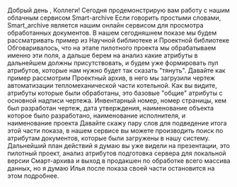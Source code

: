 Добрый день , Коллеги! 
Сегодня продемонстрирую вам работу с нашим облачным сервисом Smart-archive 
Если говорить простыми словами, Smart_archive является нашим онлайн сервисом для просмотра обработанных документов. 
В нашем сегодняшнем показе мы будем рассматривать пример из Научной библиотеке и Проектной библиотеке 
Обговаривалось, что на этапе пилотного проекта мы обрабатываем именно эти поля, а дальше берем на анализ какие атрибуты в дальнейшем должны присутствовать, и будем уже формировать пул атрибутов, которые нам нужно будет так сказать "тянуть".
Давайте как пример рассмотрим Проектный архив, в него мы загрузили чертеж автоматизации тепломеханической части котельной. 
Как вы видите, атрибуты которые были обработаны, это базовые "общие" атрибуты с основной надписи чертежа. Инвентарный номер, номер страницы, кем был разработан чертеж, дата утверждения, наименование объекта которое было разработано, наименование исполнителя, и наименование проекта 
Давайте скажу пару слов для подведение итога этой части показа, в нашем сервисе вы можете производить поиск по атрибутам документов, которые были загружены в нашу систему. 
Дальнейший план действий я думаю вы уже видели на презентации, это пилотный проект, анализ атрибутов подготовка сервера для локальной версии Смарт-архива и выход в продакшен по обработке всего массива данных, но я думаю Илья после показа своей части остановится на этом подробнее.